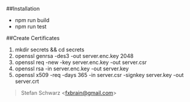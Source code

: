 

##Installation

- npm run build
- npm run test

##Create Certificates

1. mkdir secrets && cd secrets
2. openssl genrsa -des3 -out server.enc.key 2048
3. openssl req -new -key server.enc.key -out server.csr
4. openssl rsa -in server.enc.key -out server.key
5. openssl x509 -req -days 365 -in server.csr -signkey server.key -out server.crt

> Stefan Schwarz \<fxbrain@gmail.com\>
